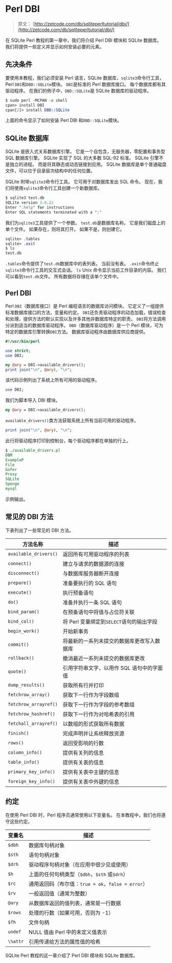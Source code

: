 # Perl DBI

> 原文： [http://zetcode.com/db/sqliteperltutorial/dbi/](http://zetcode.com/db/sqliteperltutorial/dbi/)

在 SQLite Perl 教程的第一章中，我们将介绍 Perl DBI 模块和 SQLite 数据库。 我们将提供一些定义并显示如何安装必要的元素。

## 先决条件

要使用本教程，我们必须安装 Perl 语言，SQLite 数据库，`sqlite3`命令行工具，Perl `DBI`和`DBD::SQLite`模块。 `DBI`是标准的 Perl 数据库接口。 每个数据库都有其驱动程序。 在我们的例子中，`DBD::SQLite`是 SQLite 数据库的驱动程序。

```perl
$ sudo perl -MCPAN -e shell
cpan> install DBI
cpan[2]> install DBD::SQLite

```

上面的命令显示了如何安装 Perl DBI 和`DBD::SQLite`模块。

## SQLite 数据库

SQLite 是嵌入式关系数据库引擎。 它是一个自包含，无服务器，零配置和事务型 SQL 数据库引擎。 SQLite 实现了 SQL 的大多数 SQL-92 标准。 SQLite 引擎不是独立的进程。 而是将其静态或动态链接到应用。 SQLite 数据库是单个普通磁盘文件，可以位于目录层次结构中的任何位置。

SQLite 附带`sqlite3`命令行工具。 它可用于对数据库发出 SQL 命令。 现在，我们将使用`sqlite3`命令行工具创建一个新数据库。

```perl
$ sqlite3 test.db
SQLite version 3.6.22
Enter ".help" for instructions
Enter SQL statements terminated with a ";"

```

我们为`sqlite3`工具提供了一个参数。 `test.db`是数据库名称。 它是我们磁盘上的单个文件。 如果存在，则将其打开。 如果不是，则创建它。

```perl
sqlite> .tables
sqlite> .exit
$ ls
test.db

```

`.tables`命令提供了`test.db`数据库中的表列表。 当前没有表。 `.exit`命令终止`sqlite3`命令行工具的交互式会话。 `ls` Unix 命令显示当前工作目录的内容。 我们可以看到`test.db`文件。 所有数据将存储在该单个文件中。

## Perl DBI

Perl `DBI`（数据库接口）是 Perl 编程语言的数据库访问模块。 它定义了一组提供标准数据库接口的方法，变量和约定。 `DBI`还负责驱动程序的动态加载，错误检查和处理，提供方法的默认实现以及许多其他非数据库特定的职责。 `DBI`将方法调用分派到适当的数据库驱动程序。 `DBD`（数据库驱动程序）是一个 Perl 模块，可为特定的数据库引擎转换`DBI`方法。 数据库驱动程序由数据库供应商提供。

```perl
#!/usr/bin/perl

use strict;
use DBI;

my @ary = DBI->available_drivers();
print join("\n", @ary), "\n";

```

该代码示例列出了系统上所有可用的驱动程序。

```perl
use DBI;

```

我们为脚本导入 DBI 模块。

```perl
my @ary = DBI->available_drivers();

```

`available_drivers()`类方法获取系统上所有当前可用的驱动程序。

```perl
print join("\n", @ary), "\n";

```

此行将驱动程序打印到控制台，每个驱动程序都在单独的行上。

```perl
$ ./available_drivers.pl
DBM
ExampleP
File
Gofer
Proxy
SQLite
Sponge
mysql

```

示例输出。

## 常见的 DBI 方法

下表列出了一些常见的 DBI 方法。

| 方法名称 | 描述 |
| --- | --- |
| `available_drivers()` | 返回所有可用驱动程序的列表 |
| `connect()` | 建立与请求的数据源的连接 |
| `disconnect()` | 与数据库服务器断开连接 |
| `prepare()` | 准备要执行的 SQL 语句 |
| `execute()` | 执行预备语句 |
| `do()` | 准备并执行一条 SQL 语句 |
| `bind_param()` | 在预备语句中将值与占位符关联 |
| `bind_col()` | 将 Perl 变量绑定到`SELECT`语句的输出字段 |
| `begin_work()` | 开始新事务 |
| `commit()` | 将最新的一系列未提交的数据库更改写入数据库 |
| `rollback()` | 撤消最近一系列未提交的数据库更改 |
| `quote()` | 引用字符串文字，以用作 SQL 语句中的字面值 |
| `dump_results()` | 获取所有行并打印 |
| `fetchrow_array()` | 获取下一行作为字段数组 |
| `fetchrow_arrayref()` | 获取下一行作为字段的参考数组 |
| `fetchrow_hashref()` | 获取下一行作为对哈希表的引用 |
| `fetchall_arrayref()` | 以数组的形式获取所有数据 |
| `finish()` | 完成声明并让系统释放资源 |
| `rows()` | 返回受影响的行数 |
| `column_info()` | 提供有关列的信息 |
| `table_info()` | 提供有关表的信息 |
| `primary_key_info()` | 提供有关表中主键的信息 |
| `foreign_key_info()` | 提供有关表中外键的信息 |

## 约定

在使用 Perl DBI 时，Perl 程序员通常使用以下变量名。 在本教程中，我们也将遵守这些约定。

| 变量名 | 描述 |
| --- | --- |
| `$dbh` | 数据库句柄对象 |
| `$sth` | 语句句柄对象 |
| `$drh` | 驱动程序句柄对象（在应用中很少见或使用） |
| `$h` | 上面的任何句柄类型（`$dbh`，`$sth` 或`$drh`） |
| `$rc` | 通用返回码（布尔值：`true = ok`，`false = error`） |
| `$rv` | 一般返回值（通常为整数） |
| `@ary` | 从数据库返回的值列表，通常是一行数据 |
| `$rows` | 处理的行数（如果可用，否则为 -1） |
| `$fh` | 文件句柄 |
| `undef` | NULL 值由 Perl 中的未定义值表示 |
| `\%attr` | 引用传递给方法的属性值的哈希 |

SQLite Perl 教程的这一章介绍了 Perl DBI 模块和 SQLite 数据库。